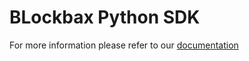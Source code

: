 # BLockbax Python SDK

For more information please refer to our [documentation](https://blockbax.com/docs/integrations/python-sdk/)